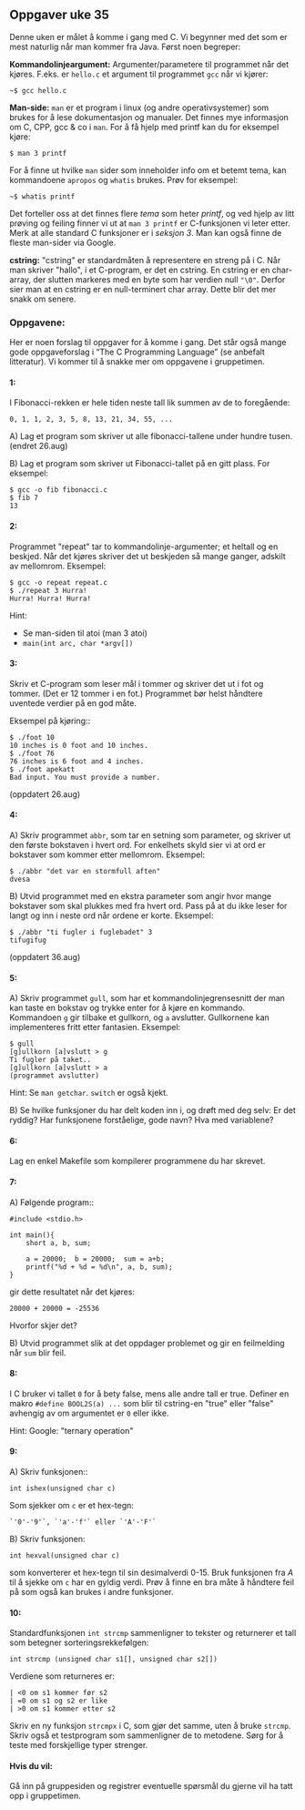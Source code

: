 ## Oppgaver uke 35

Denne uken er målet å komme i gang med C. Vi begynner med det som er mest naturlig når man kommer fra Java. Først noen begreper:

**Kommandolinjeargument:** Argumenter/parametere til programmet når det kjøres. F.eks. er `hello.c` et argument til programmet `gcc` når vi kjører:

    ~$ gcc hello.c

**Man-side:** `man` er et program i linux (og andre operativsystemer) som brukes for å lese dokumentasjon og manualer. Det finnes mye informasjon om C, CPP, gcc &amp; co i `man`. For å få hjelp med printf kan du for eksempel kjøre:

    $ man 3 printf

For å finne ut hvilke `man` sider som inneholder info om et betemt tema, kan kommandoene `apropos` og `whatis` brukes. Prøv for eksempel:
        
    ~$ whatis printf

Det forteller oss at det finnes flere *tema* som heter *printf*, og ved 
hjelp av litt prøving og feiling finner vi ut at ``man 3 printf`` 
er C-funksjonen vi leter etter. Merk at alle standard C funksjoner 
er i *seksjon 3*. Man kan også finne de fleste man-sider via Google.

**cstring:** "cstring" er standardmåten å representere en streng på i C. Når man skriver "hallo", i et C-program, er det en cstring. En cstring er en char-array, der slutten markeres med en byte som har verdien null `"\0"`. Derfor sier man at en cstring er en null-terminert char array. Dette blir det mer snakk om senere.
    

### Oppgavene:

Her er noen forslag til oppgaver for å komme i gang. Det står også mange gode oppgaveforslag i “The C Programming Language” (se anbefalt litteratur). Vi kommer til å snakke mer om oppgavene i gruppetimen.



#### 1:

I Fibonacci-rekken er hele tiden neste tall lik summen av de to foregående:

    0, 1, 1, 2, 3, 5, 8, 13, 21, 34, 55, ...

A) Lag et program som skriver ut alle fibonacci-tallene under hundre tusen. (endret 26.aug)

B) Lag et program som skriver ut Fibonacci-tallet på en gitt plass. For eksempel:

    $ gcc -o fib fibonacci.c
    $ fib 7
    13



#### 2:

Programmet "repeat" tar to kommandolinje-argumenter; et heltall og en beskjed. Når det kjøres skriver det ut beskjeden så mange ganger, adskilt av mellomrom. Eksempel:

    $ gcc -o repeat repeat.c
    $ ./repeat 3 Hurra!
    Hurra! Hurra! Hurra!

Hint:

- Se man-siden til atoi (man 3 atoi)
- `main(int arc, char *argv[])`


#### 3:

Skriv et C-program som leser mål i tommer og skriver det ut i fot og
tommer. (Det er 12 tommer i en fot.) Programmet bør helst håndtere uventede verdier på en god måte.

Eksempel på kjøring::

    $ ./foot 10
    10 inches is 0 foot and 10 inches.
    $ ./foot 76
    76 inches is 6 foot and 4 inches.
    $ ./foot apekatt
    Bad input. You must provide a number.

(oppdatert 26.aug)


#### 4:

A)
Skriv programmet `abbr`, som tar en setning som parameter, og skriver ut den første bokstaven i hvert ord. For enkelhets skyld sier vi at ord er bokstaver som kommer etter mellomrom. Eksempel:

    $ ./abbr "det var en stormfull aften"
    dvesa

B)
Utvid programmet med en ekstra parameter som angir hvor mange bokstaver som skal plukkes med fra hvert ord. Pass på at du ikke leser for langt og inn i neste ord når ordene er korte. Eksempel:

    $ ./abbr "ti fugler i fuglebadet" 3
    tifugifug

(oppdatert 36.aug)

#### 5:

A)
Skriv programmet `gull`, som har et kommandolinjegrensesnitt der man kan taste en bokstav og trykke enter for å kjøre en kommando. Kommandoen `g` gir tilbake et gullkorn, og `a` avslutter. Gullkornene kan implementeres fritt etter fantasien. Eksempel:

    $ gull
    [g]ullkorn [a]vslutt > g
    Ti fugler på taket..
    [g]ullkorn [a]vslutt > a
    (programmet avslutter)

Hint: Se `man getchar`. `switch` er også kjekt.

B) Se hvilke funksjoner du har delt koden inn i, og drøft med deg selv: Er det ryddig? Har funksjonene forståelige, gode navn? Hva med variablene?


#### 6:

Lag en enkel Makefile som kompilerer programmene du har skrevet.


#### 7:

A)
Følgende program::

    #include <stdio.h>

    int main(){
        short a, b, sum;

        a = 20000;  b = 20000;  sum = a+b;
        printf("%d + %d = %d\n", a, b, sum);
    }

gir dette resultatet når det kjøres:

    20000 + 20000 = -25536

Hvorfor skjer det?

B)
Utvid programmet slik at det oppdager problemet og 
gir en feilmelding når `sum` blir feil.


#### 8:

I C bruker vi tallet `0` for å bety false, mens alle andre tall er true. Definer en makro `#define BOOL2S(a) ...` som blir til cstring-en "true" eller "false" avhengig av om argumentet er `0` eller ikke.

Hint: Google: "ternary operation"


#### 9:


A) Skriv funksjonen::

    int ishex(unsigned char c)

Som sjekker om `c` er et hex-tegn:

    `'0'-'9'`, `'a'-'f'` eller `'A'-'F'`


B) Skriv funksjonen:

    int hexval(unsigned char c)

som konverterer et hex-tegn til sin desimalverdi 0-15. Bruk 
funksjonen fra *A* til å sjekke om `c` har en gyldig verdi. Prøv å 
finne en bra måte å håndtere feil på som også kan brukes i andre 
funksjoner.


#### 10:

Standardfunksjonen `int strcmp` sammenligner to tekster og returnerer et tall som betegner sorteringsrekkefølgen:

    int strcmp (unsigned char s1[], unsigned char s2[])

Verdiene som returneres er:

    | <0 om s1 kommer før s2
    | =0 om s1 og s2 er like
    | >0 om s1 kommer etter s2

Skriv en ny funksjon `strcmpx` i C, som gjør det samme, uten å bruke `strcmp`. Skriv også et testprogram som sammenligner de to metodene. Sørg for å teste med forskjellige typer strenger.


#### Hvis du vil:

Gå inn på gruppesiden og registrer eventuelle spørsmål du gjerne vil ha tatt opp i gruppetimen.
